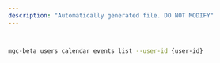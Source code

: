```yaml
---
description: "Automatically generated file. DO NOT MODIFY"
---
```


```bash


mgc-beta users calendar events list --user-id {user-id}

```